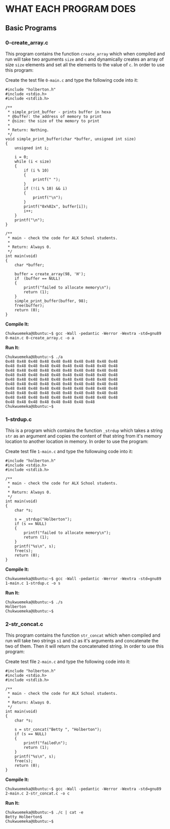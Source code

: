 # WHAT EACH PROGRAM DOES

## Basic Programs

### 0-create_array.c
This program contains the function `create_array` which when compiled and run will take two arguments `size` and `c` and dynamically creates an array of size `size` elements and set all the elements to the value of `c`. In order to use this program:

Create the test file `0-main.c` and type the following code into it:
```
#include "holberton.h"
#include <stdio.h>
#include <stdlib.h>

/**
 * simple_print_buffer - prints buffer in hexa
 * @buffer: the address of memory to print
 * @size: the size of the memory to print
 *
 * Return: Nothing.
 */
void simple_print_buffer(char *buffer, unsigned int size)
{
    unsigned int i;

    i = 0;
    while (i < size)
    {
        if (i % 10)
        {
            printf(" ");
        }
        if (!(i % 10) && i)
        {
            printf("\n");
        }
        printf("0x%02x", buffer[i]);
        i++;
    }
    printf("\n");
}

/**
 * main - check the code for ALX School students.
 *
 * Return: Always 0.
 */
int main(void)
{
    char *buffer;

    buffer = create_array(98, 'H');
    if  (buffer == NULL)
    {
        printf("failed to allocate memory\n");
        return (1);
    }
    simple_print_buffer(buffer, 98);
    free(buffer);
    return (0);
}
```
**Compile It:**
```
Chukwuemeka@Ubuntu:~$ gcc -Wall -pedantic -Werror -Wextra -std=gnu89 0-main.c 0-create_array.c -o a
```
**Run It:**
```
Chukwuemeka@Ubuntu:~$ ./a 
0x48 0x48 0x48 0x48 0x48 0x48 0x48 0x48 0x48 0x48
0x48 0x48 0x48 0x48 0x48 0x48 0x48 0x48 0x48 0x48
0x48 0x48 0x48 0x48 0x48 0x48 0x48 0x48 0x48 0x48
0x48 0x48 0x48 0x48 0x48 0x48 0x48 0x48 0x48 0x48
0x48 0x48 0x48 0x48 0x48 0x48 0x48 0x48 0x48 0x48
0x48 0x48 0x48 0x48 0x48 0x48 0x48 0x48 0x48 0x48
0x48 0x48 0x48 0x48 0x48 0x48 0x48 0x48 0x48 0x48
0x48 0x48 0x48 0x48 0x48 0x48 0x48 0x48 0x48 0x48
0x48 0x48 0x48 0x48 0x48 0x48 0x48 0x48 0x48 0x48
0x48 0x48 0x48 0x48 0x48 0x48 0x48 0x48
Chukwuemeka@Ubuntu:~$ 
```
### 1-strdup.c
This is a program which contains the function `_strdup` which takes a string `str` as an argument and copies the content of that string from it's memory location to another location in memory. In order to use the program:

Create test file `1-main.c` and type the followuing code into it:
```
#include "holberton.h"
#include <stdio.h>
#include <stdlib.h>

/**
 * main - check the code for ALX School students.
 *
 * Return: Always 0.
 */
int main(void)
{
    char *s;

    s = _strdup("Holberton");
    if (s == NULL)
    {
        printf("failed to allocate memory\n");
        return (1);
    }
    printf("%s\n", s);
    free(s);
    return (0);
}
```

**Compile It:**
```
Chukwuemeka@Ubuntu:~$ gcc -Wall -pedantic -Werror -Wextra -std=gnu89 1-main.c 1-strdup.c -o s
```

**Run It:**
```
Chukwuemeka@Ubuntu:~$ ./s 
Holberton
Chukwuemeka@Ubuntu:~$ 
```
### 2-str_concat.c
This program contains the function `str_concat` which when compiled and run will take two strings `s1` and `s2` as it's arguments and concatenate the two of them. Then it will return the concatenated string. In order to use this program:

Create test file `2-main.c` and type the following code into it:
```
#include "holberton.h"
#include <stdio.h>
#include <stdlib.h>

/**
 * main - check the code for ALX School students.
 *
 * Return: Always 0.
 */
int main(void)
{
    char *s;

    s = str_concat("Betty ", "Holberton");
    if (s == NULL)
    {
        printf("failed\n");
        return (1);
    }
    printf("%s\n", s);
    free(s);
    return (0);
}
```
**Compile It:**
```
Chukwuemeka@Ubuntu:~$ gcc -Wall -pedantic -Werror -Wextra -std=gnu89 2-main.c 2-str_concat.c -o c
```
**Run It:**
```
Chukwuemeka@Ubuntu:~$ ./c | cat -e
Betty Holberton$
Chukwuemeka@Ubuntu:~$ 
```




























